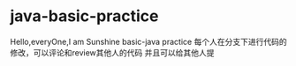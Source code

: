# java-basic-practice
Hello,everyOne,I am Sunshine
basic-java practice
每个人在分支下进行代码的修改，可以评论和review其他人的代码
并且可以给其他人提
